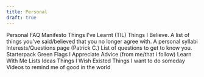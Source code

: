 ```yaml
---
title: Personal
draft: true
---
```



Personal
FAQ
Manifesto
Things I’ve Learnt (TIL)
Things I Believe.
A list of things you’ve said/believed that you no longer agree with.
A personal syllabi
Interests/Questions page (Patrick C.)
List of questions to get to know you.
Starterpack
Green Flags I Appreciate
Advice (from me/that i follow)
Learn With Me
Lists
Ideas
Things I Wish Existed
Things I want to do someday
Videos to remind me of good in the world
